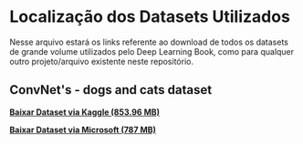 # Localização dos Datasets Utilizados

Nesse arquivo estará os links referente ao download de todos os datasets de grande volume utilizados pelo Deep Learning Book, como para qualquer outro projeto/arquivo existente neste repositório.

## ConvNet's - dogs and cats dataset

[**Baixar Dataset via Kaggle (853.96 MB)**](https://www.kaggle.com/c/dogs-vs-cats/data)

[**Baixar Dataset via Microsoft (787 MB)**](https://www.microsoft.com/en-us/download/details.aspx?id=54765)

